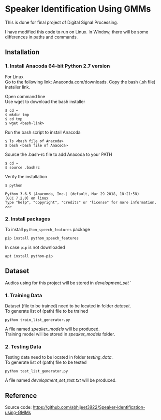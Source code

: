 #  Speaker Identification Using GMMs
This is done for final project of Digital Signal Processing.  

I have modified this code to run on Linux. In Window, there will be some differences in paths and commands.

## Installation
### 1. Install Anacoda 64-bit Python 2.7 version
For Linux  
Go to the following link: Anaconda.com/downloads.
Copy the bash (.sh file) installer link.  

Open command line  
Use wget to download the bash installer
```
$ cd ~
$ mkdir tmp
$ cd tmp
$ wget <bash-link>
```

Run the bash script to install Anacoda
```
$ ls <bash file of Anacoda>
$ bash <bash file of Anacoda>  
```

Source the .bash-rc file to add Anacoda to your PATH
```
$ cd ~
$ source .bashrc
```

Verify the installation
```
$ python

Python 3.6.5 |Anaconda, Inc.| (default, Mar 29 2018, 18:21:58)
[GCC 7.2.0] on linux
Type "help", "copyright", "credits" or "license" for more information.
>>>
```

### 2. Install packages
To install `python_speech_features` package
```
pip install python_speech_features
```
In case `pip` is not downloaded
```
apt install python-pip
```
## Dataset
Audios using for this project will be stored in *development_set*  `
### 1. Training Data
Dataset (file to be trained) need to be located in folder *dataset*.  
To generate list of (path) file to be trained
```
python train_list_generator.py
``` 
A file named *speaker_models* will be produced.  
Training model will be stored in *speaker_models* folder.

### 2. Testing Data
Testing data need to be located in folder *testing_data*.  
To generate list of (path) file to be tested
```
python test_list_generator.py
```
A file named *development_set_test.txt* will be produced.

## Reference
Source code: https://github.com/abhijeet3922/Speaker-identification-using-GMMs
